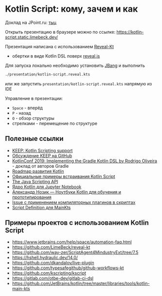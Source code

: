 # Kotlin Script: кому, зачем и как

Доклад на JPoint.ru: [тыц](https://jpoint.ru/talks/4f1950e6c4144d0ea1ac306d0545217a/)

Открыть презентацию в браузере можно по ссылке: https://kotlin-script.static.limebeck.dev/

Презентация написана с использованием [Reveal-Kt](https://github.com/LimeBeck/reveal-kt) 
- обертки в виде Kotlin DSL поверх [reveal.js](https://revealjs.com/)

Для запуска локально необходимо установить [JBang](https://jbang.dev) и выполнить

```bash
./presentation/kotlin-script.reveal.kts
```

или же запустить `presentation/kotlin-script.reveal.kts` напрямую из IDE

Управление в презентации:
- `Space` - вперёд
- `P` - назад
- `O` - обзор структуры
- стрелками - перемещение по структуре

## Полезные ссылки

* [KEEP: Kotlin Scripting support](https://github.com/Kotlin/KEEP/blob/master/proposals/scripting-support.md#embedded-scripting)
* [Обсуждение KEEP на GitHub](https://github.com/Kotlin/KEEP/issues/75)
* [KotlinConf 2019: Implementing the Gradle Kotlin DSL by Rodrigo Oliveira](https://www.youtube.com/watch?v=OEFwnWxoazI) - доклад от авторов Gradle
* [Roadmap развития Kotlin](https://kotlinlang.org/docs/roadmap.html)
* [Официальные примеры встраивания Kotlin Script](https://github.com/Kotlin/kotlin-script-examples)
* [The Java Scripting API](https://docs.oracle.com/javase/8/docs/technotes/guides/scripting/prog_guide/api.html)
* [Ядро Kotlin для Jupyter Notebook](https://github.com/Kotlin/kotlin-jupyter)
* [Александр Нозик — Ноутбуки Kotlin для обучения и прототипирования](https://www.youtube.com/watch?v=4Sg2Qju67kE) 
* [Issue с применением компиляторных плагинов в скриптах](https://youtrack.jetbrains.com/issue/KT-47384)
* [Script Definition для MainKts](https://github.com/JetBrains/kotlin/blob/master/libraries/tools/kotlin-main-kts/src/org/jetbrains/kotlin/mainKts/scriptDef.kt)

## Примеры проектов с использованием Kotlin Script

* https://www.jetbrains.com/help/space/automation-faq.html
* https://github.com/LimeBeck/reveal-kt
* https://github.com/way-zer/ScriptAgent4MindustryExt/tree/7.5
* https://hshell.hydraulic.dev/14.0/
* https://github.com/dkandalov/live-plugin
* https://github.com/typesafegithub/github-workflows-kt
* https://github.com/kscripting/kscript
* https://gitlab.com/otbe-dev/gitlab-ci-dsl
* https://github.com/JetBrains/kotlin/tree/master/libraries/tools/kotlin-main-kts
